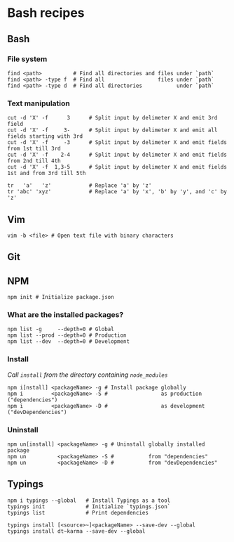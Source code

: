 # Bash recipes

## Bash

### File system
```
find <path>          # Find all directories and files under `path`
find <path> -type f  # Find all                 files under `path`
find <path> -type d  # Find all directories           under `path`
```

### Text manipulation
```
cut -d 'X' -f      3      # Split input by delimeter X and emit 3rd field
cut -d 'X' -f     3-      # Split input by delimeter X and emit all fields starting with 3rd
cut -d 'X' -f     -3      # Split input by delimeter X and emit fields from 1st till 3rd
cut -d 'X' -f    2-4      # Split input by delimeter X and emit fields from 2nd till 4th
cut -d 'X' -f  1,3-5      # Split input by delimeter X and emit fields 1st and from 3rd till 5th

tr   'a'   'z'            # Replace 'a' by 'z'
tr 'abc' 'xyz'            # Replace 'a' by 'x', 'b' by 'y', and 'c' by 'z'
```

## Vim

```
vim -b <file> # Open text file with binary characters
```

## Git

## NPM

```
npm init # Initialize package.json
```

### What are the installed packages?

```
npm list -g     --depth=0 # Global
npm list --prod --depth=0 # Production
npm list --dev  --depth=0 # Development
```

### Install

*Call `install` from the directory containing `node_modules`*

```
npm i[nstall] <packageName> -g # Install package globally
npm i         <packageName> -S #                 as production ("dependencies")
npm i         <packageName> -D #                 as development ("devDependencies")
```

### Uninstall

```
npm un[install] <packageName> -g # Uninstall globally installed package
npm un          <packageName> -S #           from "dependencies"
npm un          <packageName> -D #           from "devDependencies"
```

## Typings

```
npm i typings --global   # Install Typings as a tool
typings init             # Initialize `typings.json`
typings list             # Print dependencies

typings install [<source>~]<packageName> --save-dev --global
typings install dt~karma --save-dev --global
```
